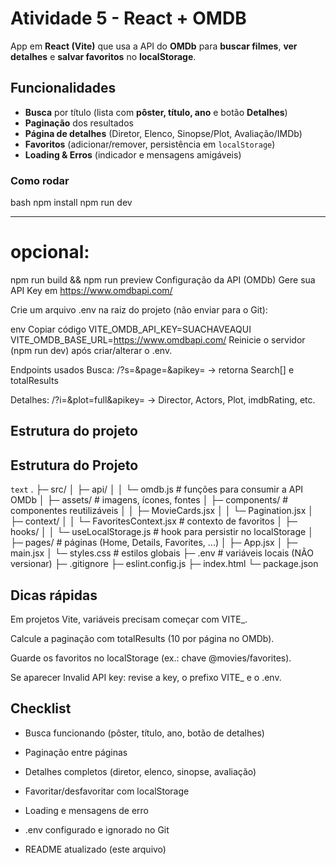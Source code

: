 # Atividade 5 - React + OMDB

App em **React (Vite)** que usa a API do **OMDb** para **buscar filmes**, **ver detalhes** e **salvar favoritos** no **localStorage**.

## Funcionalidades

- **Busca** por título (lista com **pôster, título, ano** e botão **Detalhes**)
- **Paginação** dos resultados
- **Página de detalhes** (Diretor, Elenco, Sinopse/Plot, Avaliação/IMDb)
- **Favoritos** (adicionar/remover, persistência em `localStorage`)
- **Loading & Erros** (indicador e mensagens amigáveis)


### Como rodar 

bash
npm install
npm run dev

---

# opcional:
npm run build && npm run preview
Configuração da API (OMDb)
Gere sua API Key em https://www.omdbapi.com/

Crie um arquivo .env na raiz do projeto (não enviar para o Git):

env
Copiar código
VITE_OMDB_API_KEY=SUACHAVEAQUI
VITE_OMDB_BASE_URL=https://www.omdbapi.com/
Reinicie o servidor (npm run dev) após criar/alterar o .env.

Endpoints usados
Busca: /?s=<termo>&page=<n>&apikey=<KEY> → retorna Search[] e totalResults

Detalhes: /?i=<imdbID>&plot=full&apikey=<KEY> → Director, Actors, Plot, imdbRating, etc.

## Estrutura do projeto


## Estrutura do Projeto

`text`
.
├─ src/
│  ├─ api/
│  │  └─ omdb.js               # funções para consumir a API OMDb
│  ├─ assets/                  # imagens, ícones, fontes
│  ├─ components/              # componentes reutilizáveis
│  │  ├─ MovieCards.jsx
│  │  └─ Pagination.jsx
│  ├─ context/
│  │  └─ FavoritesContext.jsx  # contexto de favoritos
│  ├─ hooks/
│  │  └─ useLocalStorage.js    # hook para persistir no localStorage
│  ├─ pages/                   # páginas (Home, Details, Favorites, ...)
│  ├─ App.jsx
│  ├─ main.jsx
│  └─ styles.css               # estilos globais
├─ .env                        # variáveis locais (NÃO versionar)
├─ .gitignore
├─ eslint.config.js
├─ index.html
└─ package.json



## Dicas rápidas

Em projetos Vite, variáveis precisam começar com VITE_.

Calcule a paginação com totalResults (10 por página no OMDb).

Guarde os favoritos no localStorage (ex.: chave @movies/favorites).

Se aparecer Invalid API key: revise a key, o prefixo VITE_ e o .env.

## Checklist
- Busca funcionando (pôster, título, ano, botão de detalhes)

- Paginação entre páginas

- Detalhes completos (diretor, elenco, sinopse, avaliação)

- Favoritar/desfavoritar com localStorage

- Loading e mensagens de erro

- .env configurado e ignorado no Git

- README atualizado (este arquivo)


